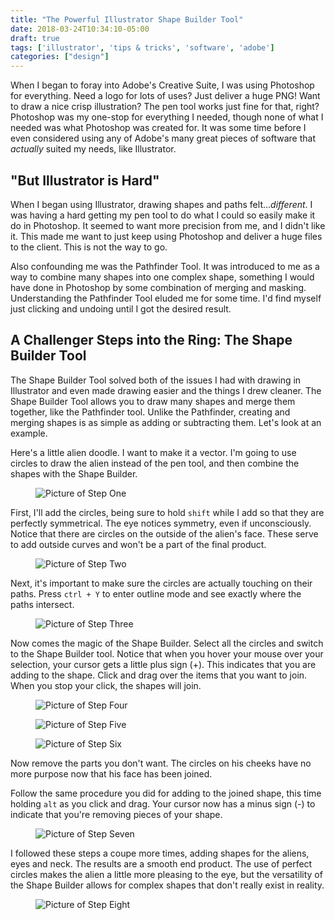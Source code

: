 ```yaml
---
title: "The Powerful Illustrator Shape Builder Tool"
date: 2018-03-24T10:34:10-05:00
draft: true
tags: ['illustrator', 'tips & tricks', 'software', 'adobe']
categories: ["design"]
---
```


When I began to foray into Adobe's Creative Suite, I was using Photoshop for everything. Need a logo for lots of uses? Just deliver a huge PNG! Want to draw a nice crisp illustration? The pen tool works just fine for that, right? Photoshop was my one-stop for everything I needed, though none of what I needed was what Photoshop was created for. It was some time before I even considered using any of Adobe's many great pieces of software that _actually_ suited my needs, like Illustrator.

## "But Illustrator is Hard"

When I began using Illustrator, drawing shapes and paths felt..._different_. I was having a hard getting my pen tool to do what I could so easily make it do in Photoshop. It seemed to want more precision from me, and I didn't like it. This made me want to just keep using Photoshop and deliver a huge files to the client. This is not the way to go.

Also confounding me was the Pathfinder Tool. It was introduced to me as a way to combine many shapes into one complex shape, something I would have done in Photoshop by some combination of merging and masking. Understanding the Pathfinder Tool eluded me for some time. I'd find myself just clicking and undoing until I got the desired result.

## A Challenger Steps into the Ring: The Shape Builder Tool

The Shape Builder Tool solved both of the issues I had with drawing in Illustrator and even made drawing easier and the things I drew cleaner. The Shape Builder Tool allows you to draw many shapes and merge them together, like the Pathfinder tool. Unlike the Pathfinder, creating and merging shapes is as simple as adding or subtracting them. Let's look at an example.

Here's a little alien doodle. I want to make it a vector. I'm going to use circles to draw the alien instead of the pen tool, and then combine the shapes with the Shape Builder.

<figure>
	<img src="/../images/powerful-shape-builder-tool/one.PNG" alt="Picture of Step One">
</figure>

First, I'll add the circles, being sure to hold `shift` while I add so that they are perfectly symmetrical. The eye notices symmetry, even if unconsciously. Notice that there are circles on the outside of the alien's face. These serve to add outside curves and won't be a part of the final product.

<figure>
	<img src="/../images/powerful-shape-builder-tool/two.PNG" alt="Picture of Step Two">
</figure>

Next, it's important to make sure the circles are actually touching on their paths. Press `ctrl + Y` to enter outline mode and see exactly where the paths intersect.

<figure>
	<img src="/../images/powerful-shape-builder-tool/three.PNG" alt="Picture of Step Three">
</figure>

Now comes the magic of the Shape Builder. Select all the circles and switch to the Shape Builder tool. Notice that when you hover your mouse over your selection, your cursor gets a little plus sign (+). This indicates that you are adding to the shape. Click and drag over the items that you want to join. When you stop your click, the shapes will join.

<figure>
	<img src="/../images/powerful-shape-builder-tool/four.PNG" alt="Picture of Step Four">
</figure>


<figure>
	<img src="/../images/powerful-shape-builder-tool/five.PNG" alt="Picture of Step Five">
</figure>


<figure>
	<img src="/../images/powerful-shape-builder-tool/six.PNG" alt="Picture of Step Six">
</figure>

Now remove the parts you don't want. The circles on his cheeks have no more purpose now that his face has been joined.

Follow the same procedure you did for adding to the joined shape, this time holding `alt` as you click and drag. Your cursor now has a minus sign (-) to indicate that you're removing pieces of your shape.

<figure>
	<img src="/../images/powerful-shape-builder-tool/seven.PNG" alt="Picture of Step Seven">
</figure>

I followed these steps a coupe more times, adding shapes for the aliens, eyes and neck. The results are a smooth end product. The use of perfect circles makes the alien a little more pleasing to the eye, but the versatility of the Shape Builder allows for complex shapes that don't really exist in reality.

<figure>
	<img src="/../images/powerful-shape-builder-tool/eight.PNG" alt="Picture of Step Eight">
</figure>
